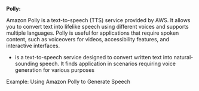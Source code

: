 **Polly:** 

Amazon Polly is a text-to-speech (TTS) service provided by AWS. It allows you to convert text into lifelike speech using different voices and supports multiple languages. Polly is useful for applications that require spoken content, such as voiceovers for videos, accessibility features, and interactive interfaces.

* is a text-to-speech service designed to convert written text into natural-sounding speech. It finds application in scenarios requiring voice generation for various purposes


Example: Using Amazon Polly to Generate Speech